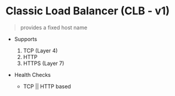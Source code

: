 # Classic Load Balancer (CLB - v1)

> provides a fixed host name

- Supports
    1. TCP (Layer 4)
    2. HTTP
    3. HTTPS (Layer 7)
    
- Health Checks
    - TCP || HTTP based